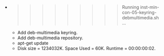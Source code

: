 * >>>>>>>>> Running inst-min-con-05-keyring-debmultimedia.sh ...
  * Add deb-multimedia keyring.
  * Add deb-multimedia repository.
  * apt-get update
  * Disk size = 1234032K. Space Used = 60K. Runtime = 00:00:00:02.
